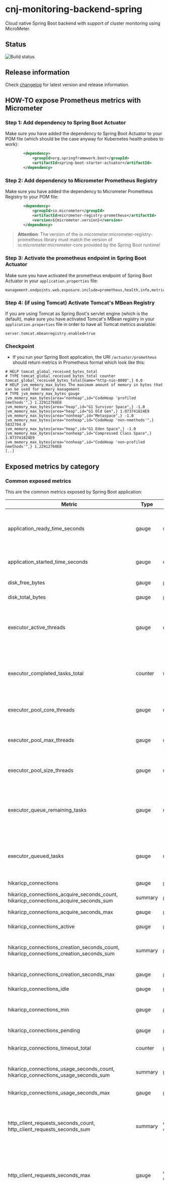 # cnj-monitoring-backend-spring

Cloud native Spring Boot backend with support of cluster monitoring using MicroMeter.

## Status

![Build status](https://drone.cloudtrain.aws.msgoat.eu/api/badges/msgoat/cnj-monitoring-backend-spring/status.svg)

## Release information

Check [changelog](changelog.md) for latest version and release information.

## HOW-TO expose Prometheus metrics with Micrometer

### Step 1: Add dependency to Spring Boot Actuator

Make sure you have added the dependency to Spring Boot Actuator to your POM file 
(which should be the case anyway for Kubernetes health probes to work):
````xml
        <dependency>
            <groupId>org.springframework.boot</groupId>
            <artifactId>spring-boot-starter-actuator</artifactId>
        </dependency>
````

### Step 2: Add dependency to Micrometer Prometheus Registry

Make sure you have added the dependency to Micrometer Prometheus Registry to your POM file:
````xml
        <dependency>
            <groupId>io.micrometer</groupId>
            <artifactId>micrometer-registry-prometheus</artifactId>
            <version>${micrometer.version}</version>
        </dependency>
````

> __Attention__: The version of the io.micrometer:micrometer-registry-prometheus library must match the version of
> io.micrometer:micrometer-core provided by the Spring Boot runtime!

### Step 3: Activate the prometheus endpoint in Spring Boot Actuator

Make sure you have activated the prometheus endpoint of Spring Boot Actuator in your `application.properties` file:
````properties
management.endpoints.web.exposure.include=prometheus,health,info,metric
````

### Step 4: (if using Tomcat) Activate Tomcat's MBean Registry

If you are using Tomcat as Spring Boot's servlet engine (which is the default), 
make sure you have activated Tomcat's MBean registry in your `application.properties` file 
in order to have all Tomcat metrics available:
````properties
server.tomcat.mbeanregistry.enabled=true
````

### Checkpoint

* If you run your Spring Boot application, the URI `/actuator/prometheus` should return metrics in Prometheus format
which look like this:
````text
# HELP tomcat_global_received_bytes_total  
# TYPE tomcat_global_received_bytes_total counter
tomcat_global_received_bytes_total{name="http-nio-8080",} 0.0
# HELP jvm_memory_max_bytes The maximum amount of memory in bytes that can be used for memory management
# TYPE jvm_memory_max_bytes gauge
jvm_memory_max_bytes{area="nonheap",id="CodeHeap 'profiled nmethods'",} 1.22912768E8
jvm_memory_max_bytes{area="heap",id="G1 Survivor Space",} -1.0
jvm_memory_max_bytes{area="heap",id="G1 Old Gen",} 1.073741824E9
jvm_memory_max_bytes{area="nonheap",id="Metaspace",} -1.0
jvm_memory_max_bytes{area="nonheap",id="CodeHeap 'non-nmethods'",} 5832704.0
jvm_memory_max_bytes{area="heap",id="G1 Eden Space",} -1.0
jvm_memory_max_bytes{area="nonheap",id="Compressed Class Space",} 1.073741824E9
jvm_memory_max_bytes{area="nonheap",id="CodeHeap 'non-profiled nmethods'",} 1.22912768E8
[..]
````

## Exposed metrics by category

### Common exposed metrics

This are the common metrics exposed by Spring Boot application:

| Metric                                                                                           | Type    | Tags                                      | Source        | Description                                                                                                                                                                      | Samples                                                                                                                                                                                                                                                                                                                                                                                                                                                                                                                                                                                                                                                                                                                                                                                                                                                                                                                                                                                                                                                                                                                                                                                                                                                                                                                                                                                                                                                                                                                                                                                                                                            |
|--------------------------------------------------------------------------------------------------|---------|-------------------------------------------|---------------|----------------------------------------------------------------------------------------------------------------------------------------------------------------------------------|----------------------------------------------------------------------------------------------------------------------------------------------------------------------------------------------------------------------------------------------------------------------------------------------------------------------------------------------------------------------------------------------------------------------------------------------------------------------------------------------------------------------------------------------------------------------------------------------------------------------------------------------------------------------------------------------------------------------------------------------------------------------------------------------------------------------------------------------------------------------------------------------------------------------------------------------------------------------------------------------------------------------------------------------------------------------------------------------------------------------------------------------------------------------------------------------------------------------------------------------------------------------------------------------------------------------------------------------------------------------------------------------------------------------------------------------------------------------------------------------------------------------------------------------------------------------------------------------------------------------------------------------------|
| application_ready_time_seconds                                                                   | gauge   | main_application_class                    | spring        | Time taken (ms) for the application to be ready to service requests                                                                                                              | application_ready_time_seconds{main_application_class="group.msg.at.cloud.cloudtrain.SpringMonitoringApplication",} 9.008                                                                                                                                                                                                                                                                                                                                                                                                                                                                                                                                                                                                                                                                                                                                                                                                                                                                                                                                                                                                                                                                                                                                                                                                                                                                                                                                                                                                                                                                                                                          |
| application_started_time_seconds                                                                 | gauge   | main_application_class                    | spring        | Time taken (ms) to start the application                                                                                                                                         | application_started_time_seconds{main_application_class="group.msg.at.cloud.cloudtrain.SpringMonitoringApplication",} 8.993                                                                                                                                                                                                                                                                                                                                                                                                                                                                                                                                                                                                                                                                                                                                                                                                                                                                                                                                                                                                                                                                                                                                                                                                                                                                                                                                                                                                                                                                                                                        |
| disk_free_bytes                                                                                  | gauge   | path                                      | file system   | Usable space for path                                                                                                                                                            | disk_free_bytes{path="/.",} 9.9944828928E10                                                                                                                                                                                                                                                                                                                                                                                                                                                                                                                                                                                                                                                                                                                                                                                                                                                                                                                                                                                                                                                                                                                                                                                                                                                                                                                                                                                                                                                                                                                                                                                                        |
| disk_total_bytes                                                                                 | gauge   | path                                      | file system   | Total space for path                                                                                                                                                             | disk_total_bytes{path="/.",} 1.07361579008E11                                                                                                                                                                                                                                                                                                                                                                                                                                                                                                                                                                                                                                                                                                                                                                                                                                                                                                                                                                                                                                                                                                                                                                                                                                                                                                                                                                                                                                                                                                                                                                                                      |
| executor_active_threads                                                                          | gauge   | name                                      | jvm           | The approximate number of threads that are actively executing tasks                                                                                                              | executor_active_threads{name="applicationTaskExecutor",} 0.0                                                                                                                                                                                                                                                                                                                                                                                                                                                                                                                                                                                                                                                                                                                                                                                                                                                                                                                                                                                                                                                                                                                                                                                                                                                                                                                                                                                                                                                                                                                                                                                       |
| executor_completed_tasks_total                                                                   | counter | name                                      | jvm           | The approximate total number of tasks that have completed execution                                                                                                              | executor_completed_tasks_total{name="applicationTaskExecutor",} 0.0                                                                                                                                                                                                                                                                                                                                                                                                                                                                                                                                                                                                                                                                                                                                                                                                                                                                                                                                                                                                                                                                                                                                                                                                                                                                                                                                                                                                                                                                                                                                                                                |
| executor_pool_core_threads                                                                       | gauge   | name                                      | jvm           | The core number of threads for the pool                                                                                                                                          | executor_pool_core_threads{name="applicationTaskExecutor",} 8.0                                                                                                                                                                                                                                                                                                                                                                                                                                                                                                                                                                                                                                                                                                                                                                                                                                                                                                                                                                                                                                                                                                                                                                                                                                                                                                                                                                                                                                                                                                                                                                                    |
| executor_pool_max_threads                                                                        | gauge   | name                                      | jvm           | The maximum allowed number of threads in the pool                                                                                                                                | executor_pool_max_threads{name="applicationTaskExecutor",} 2.147483647E9                                                                                                                                                                                                                                                                                                                                                                                                                                                                                                                                                                                                                                                                                                                                                                                                                                                                                                                                                                                                                                                                                                                                                                                                                                                                                                                                                                                                                                                                                                                                                                           |
| executor_pool_size_threads                                                                       | gauge   | name                                      | jvm           | The current number of threads in the pool                                                                                                                                        | executor_pool_size_threads{name="applicationTaskExecutor",} 0.0                                                                                                                                                                                                                                                                                                                                                                                                                                                                                                                                                                                                                                                                                                                                                                                                                                                                                                                                                                                                                                                                                                                                                                                                                                                                                                                                                                                                                                                                                                                                                                                    |
| executor_queue_remaining_tasks                                                                   | gauge   | name                                      | jvm           | The number of additional elements that this queue can ideally accept without blocking                                                                                            | executor_queue_remaining_tasks{name="applicationTaskExecutor",} 2.147483647E9                                                                                                                                                                                                                                                                                                                                                                                                                                                                                                                                                                                                                                                                                                                                                                                                                                                                                                                                                                                                                                                                                                                                                                                                                                                                                                                                                                                                                                                                                                                                                                      |
| executor_queued_tasks                                                                            | gauge   | name                                      | jvm           | The approximate number of tasks that are queued for execution                                                                                                                    | executor_queued_tasks{name="applicationTaskExecutor",} 0.0                                                                                                                                                                                                                                                                                                                                                                                                                                                                                                                                                                                                                                                                                                                                                                                                                                                                                                                                                                                                                                                                                                                                                                                                                                                                                                                                                                                                                                                                                                                                                                                         |
| hikaricp_connections                                                                             | gauge   | pool                                      | database      | Total connections                                                                                                                                                                | hikaricp_connections{pool="HikariPool-1",} 10.0                                                                                                                                                                                                                                                                                                                                                                                                                                                                                                                                                                                                                                                                                                                                                                                                                                                                                                                                                                                                                                                                                                                                                                                                                                                                                                                                                                                                                                                                                                                                                                                                    |
| hikaricp_connections_acquire_seconds_count, hikaricp_connections_acquire_seconds_sum             | summary | pool                                      | database      | Connection acquire time                                                                                                                                                          | hikaricp_connections_acquire_seconds_count{pool="HikariPool-1",} 11.0; hikaricp_connections_acquire_seconds_sum{pool="HikariPool-1",} 0.002350868                                                                                                                                                                                                                                                                                                                                                                                                                                                                                                                                                                                                                                                                                                                                                                                                                                                                                                                                                                                                                                                                                                                                                                                                                                                                                                                                                                                                                                                                                                  |
| hikaricp_connections_acquire_seconds_max                                                         | gauge   | pool                                      | database      | Connection acquire time                                                                                                                                                          | hikaricp_connections_acquire_seconds_max{pool="HikariPool-1",} 0.0                                                                                                                                                                                                                                                                                                                                                                                                                                                                                                                                                                                                                                                                                                                                                                                                                                                                                                                                                                                                                                                                                                                                                                                                                                                                                                                                                                                                                                                                                                                                                                                 |
| hikaricp_connections_active                                                                      | gauge   | pool                                      | database      | Active connections                                                                                                                                                               | hikaricp_connections_active{pool="HikariPool-1",} 0.0                                                                                                                                                                                                                                                                                                                                                                                                                                                                                                                                                                                                                                                                                                                                                                                                                                                                                                                                                                                                                                                                                                                                                                                                                                                                                                                                                                                                                                                                                                                                                                                              |
| hikaricp_connections_creation_seconds_count, hikaricp_connections_creation_seconds_sum           | summary | pool                                      | database      | Summary about creation times of new connections                                                                                                                                  | hikaricp_connections_creation_seconds_count{pool="HikariPool-1",} 19.0; hikaricp_connections_creation_seconds_sum{pool="HikariPool-1",} 0.091                                                                                                                                                                                                                                                                                                                                                                                                                                                                                                                                                                                                                                                                                                                                                                                                                                                                                                                                                                                                                                                                                                                                                                                                                                                                                                                                                                                                                                                                                                      |
| hikaricp_connections_creation_seconds_max                                                        | gauge   | pool                                      | database      | Connection creation time                                                                                                                                                         | hikaricp_connections_creation_seconds_max{pool="HikariPool-1",} 0.0                                                                                                                                                                                                                                                                                                                                                                                                                                                                                                                                                                                                                                                                                                                                                                                                                                                                                                                                                                                                                                                                                                                                                                                                                                                                                                                                                                                                                                                                                                                                                                                |
| hikaricp_connections_idle                                                                        | gauge   | pool                                      | database      | Idle connections                                                                                                                                                                 | hikaricp_connections_idle{pool="HikariPool-1",} 10.0                                                                                                                                                                                                                                                                                                                                                                                                                                                                                                                                                                                                                                                                                                                                                                                                                                                                                                                                                                                                                                                                                                                                                                                                                                                                                                                                                                                                                                                                                                                                                                                               |
| hikaricp_connections_min                                                                         | gauge   | pool                                      | database      | Configured minimum number of connections                                                                                                                                         | hikaricp_connections_min{pool="HikariPool-1",} 10.0                                                                                                                                                                                                                                                                                                                                                                                                                                                                                                                                                                                                                                                                                                                                                                                                                                                                                                                                                                                                                                                                                                                                                                                                                                                                                                                                                                                                                                                                                                                                                                                                |
| hikaricp_connections_pending                                                                     | gauge   | pool                                      | database      | Pending threads                                                                                                                                                                  | hikaricp_connections_pending{pool="HikariPool-1",} 0.0                                                                                                                                                                                                                                                                                                                                                                                                                                                                                                                                                                                                                                                                                                                                                                                                                                                                                                                                                                                                                                                                                                                                                                                                                                                                                                                                                                                                                                                                                                                                                                                             |
| hikaricp_connections_timeout_total                                                               | counter | pool                                      | database      | Connection timeout total count                                                                                                                                                   | hikaricp_connections_timeout_total{pool="HikariPool-1",} 0.0                                                                                                                                                                                                                                                                                                                                                                                                                                                                                                                                                                                                                                                                                                                                                                                                                                                                                                                                                                                                                                                                                                                                                                                                                                                                                                                                                                                                                                                                                                                                                                                       |
| hikaricp_connections_usage_seconds_count, hikaricp_connections_usage_seconds_sum                 | summary | pool                                      | database      | Summary related to connection usage time                                                                                                                                         | hikaricp_connections_usage_seconds_count{pool="HikariPool-1",} 11.0; hikaricp_connections_usage_seconds_sum{pool="HikariPool-1",} 0.852                                                                                                                                                                                                                                                                                                                                                                                                                                                                                                                                                                                                                                                                                                                                                                                                                                                                                                                                                                                                                                                                                                                                                                                                                                                                                                                                                                                                                                                                                                            |
| hikaricp_connections_usage_seconds_max                                                           | gauge   | pool                                      | database      | Connection usage time                                                                                                                                                            | hikaricp_connections_usage_seconds_max{pool="HikariPool-1",} 0.0                                                                                                                                                                                                                                                                                                                                                                                                                                                                                                                                                                                                                                                                                                                                                                                                                                                                                                                                                                                                                                                                                                                                                                                                                                                                                                                                                                                                                                                                                                                                                                                   |
| http_client_requests_seconds_count, http_client_requests_seconds_sum                             | summary | client_name, method, outcome, status, uri | spring        | Summary related to the duration of RestTemplate operations by client, HTTP method and URI                                                                                        | http_client_requests_seconds_count{client_name="cnj-monitoring-downstream",method="GET",outcome="SUCCESS",status="200",uri="/api/v1/grantedPermissions",} 8.0; http_client_requests_seconds_sum{client_name="cnj-monitoring-downstream",method="GET",outcome="SUCCESS",status="200",uri="/api/v1/grantedPermissions",} 0.246727928                                                                                                                                                                                                                                                                                                                                                                                                                                                                                                                                                                                                                                                                                                                                                                                                                                                                                                                                                                                                                                                                                                                                                                                                                                                                                                                 |
| http_client_requests_seconds_max                                                                 | gauge   | client_name, method, outcome, status, uri | spring        | Max duration of RestTemplate operations by client, HTTP method and URI                                                                                                           | http_client_requests_seconds_max{client_name="cnj-monitoring-downstream",method="GET",outcome="SUCCESS",status="200",uri="/api/v1/grantedPermissions",} 0.0                                                                                                                                                                                                                                                                                                                                                                                                                                                                                                                                                                                                                                                                                                                                                                                                                                                                                                                                                                                                                                                                                                                                                                                                                                                                                                                                                                                                                                                                                        |
| http_server_requests_seconds_count, http_server_requests_seconds_sum                             | summary | exception, method, outcome, status, uri   | spring        | The summary of the average request processing time by method, status and URI                                                                                                     | http_server_requests_seconds_count{exception="None",method="GET",outcome="SUCCESS",status="200",uri="/api/v1/tasks",} 1.0; http_server_requests_seconds_sum{exception="None",method="GET",outcome="SUCCESS",status="200",uri="/api/v1/tasks",} 0.188715873; http_server_requests_seconds_count{exception="None",method="GET",outcome="SUCCESS",status="200",uri="/actuator/prometheus",} 221.0; http_server_requests_seconds_sum{exception="None",method="GET",outcome="SUCCESS",status="200",uri="/actuator/prometheus",} 0.834736905; http_server_requests_seconds_count{exception="None",method="GET",outcome="SUCCESS",status="200",uri="/actuator/health/\*\*",} 666.0; http_server_requests_seconds_sum{exception="None",method="GET",outcome="SUCCESS",status="200",uri="/actuator/health/**",} 1.358699469; http_server_requests_seconds_count{exception="None",method="POST",outcome="SUCCESS",status="201",uri="/api/v1/tasks",} 3.0; http_server_requests_seconds_sum{exception="None",method="POST",outcome="SUCCESS",status="201",uri="/api/v1/tasks",} 0.771510136; http_server_requests_seconds_count{exception="None",method="DELETE",outcome="SUCCESS",status="204",uri="/api/v1/tasks/{taskId}",} 3.0; http_server_requests_seconds_sum{exception="None",method="DELETE",outcome="SUCCESS",status="204",uri="/api/v1/tasks/{taskId}",} 0.108934774; http_server_requests_seconds_count{exception="None",method="GET",outcome="SUCCESS",status="200",uri="/api/v1/tasks/{taskId}",} 1.0; http_server_requests_seconds_sum{exception="None",method="GET",outcome="SUCCESS",status="200",uri="/api/v1/tasks/{taskId}",} 0.027337209 |
| http_server_requests_seconds_max                                                                 | gauge   | exception, method, outcome, status, uri   | spring        | The maximum request processing time by HTTP method and URI                                                                                                                       | http_server_requests_seconds_max{exception="None",method="GET",outcome="SUCCESS",status="200",uri="/api/v1/tasks",} 0.0; http_server_requests_seconds_max{exception="None",method="GET",outcome="SUCCESS",status="200",uri="/actuator/prometheus",} 0.00357337; http_server_requests_seconds_max{exception="None",method="GET",outcome="SUCCESS",status="200",uri="/actuator/health/**",} 0.00111709; http_server_requests_seconds_max{exception="None",method="POST",outcome="SUCCESS",status="201",uri="/api/v1/tasks",} 0.0; http_server_requests_seconds_max{exception="None",method="DELETE",outcome="SUCCESS",status="204",uri="/api/v1/tasks/{taskId}",} 0.0; http_server_requests_seconds_max{exception="None",method="GET",outcome="SUCCESS",status="200",uri="/api/v1/tasks/{taskId}",} 0.0                                                                                                                                                                                                                                                                                                                                                                                                                                                                                                                                                                                                                                                                                                                                                                                                                                              |
| jdbc_connections_max                                                                             | gauge   | name                                      | spring        | Maximum number of active connections that can be allocated at the same time                                                                                                      | jdbc_connections_max{name="dataSource",} 10.0                                                                                                                                                                                                                                                                                                                                                                                                                                                                                                                                                                                                                                                                                                                                                                                                                                                                                                                                                                                                                                                                                                                                                                                                                                                                                                                                                                                                                                                                                                                                                                                                      |
| jdbc_connections_min                                                                             | gauge   | name                                      | spring        | Minimum number of idle connections in the pool                                                                                                                                   | jdbc_connections_min{name="dataSource",} 10.0                                                                                                                                                                                                                                                                                                                                                                                                                                                                                                                                                                                                                                                                                                                                                                                                                                                                                                                                                                                                                                                                                                                                                                                                                                                                                                                                                                                                                                                                                                                                                                                                      |
| jvm_buffer_memory_used_bytes                                                                     | gauge   | id                                        | jvm           | An estimate of the memory that the Java virtual machine is using for this buffer pool                                                                                            | jvm_buffer_memory_used_bytes{id="mapped",} 0.0                                                                                                                                                                                                                                                                                                                                                                                                                                                                                                                                                                                                                                                                                                                                                                                                                                                                                                                                                                                                                                                                                                                                                                                                                                                                                                                                                                                                                                                                                                                                                                                                     |
| jvm_buffer_total_capacity_bytes                                                                  | gauge   | id                                        | jvm           | An estimate of the total capacity of the buffers in this pool                                                                                                                    | jvm_buffer_total_capacity_bytes{id="mapped",} 0.0; jvm_buffer_total_capacity_bytes{id="direct",} 81920.0                                                                                                                                                                                                                                                                                                                                                                                                                                                                                                                                                                                                                                                                                                                                                                                                                                                                                                                                                                                                                                                                                                                                                                                                                                                                                                                                                                                                                                                                                                                                           |
| jvm_classes_loaded_classes                                                                       | gauge   |                                           | jvm           | The number of classes that are currently loaded in the Java virtual machine                                                                                                      | jvm_classes_loaded_classes 17663.0                                                                                                                                                                                                                                                                                                                                                                                                                                                                                                                                                                                                                                                                                                                                                                                                                                                                                                                                                                                                                                                                                                                                                                                                                                                                                                                                                                                                                                                                                                                                                                                                                 |
| jvm_classes_unloaded_classes_total                                                               | counter |                                           | jvm           | The total number of classes unloaded since the Java virtual machine has started execution                                                                                        | jvm_classes_unloaded_classes_total 0.0                                                                                                                                                                                                                                                                                                                                                                                                                                                                                                                                                                                                                                                                                                                                                                                                                                                                                                                                                                                                                                                                                                                                                                                                                                                                                                                                                                                                                                                                                                                                                                                                             |
| jvm_gc_live_data_size_bytes                                                                      | gauge   |                                           | jvm           | Size of long-lived heap memory pool after reclamation                                                                                                                            | jvm_gc_live_data_size_bytes 6200320.0                                                                                                                                                                                                                                                                                                                                                                                                                                                                                                                                                                                                                                                                                                                                                                                                                                                                                                                                                                                                                                                                                                                                                                                                                                                                                                                                                                                                                                                                                                                                                                                                              |
| jvm_gc_max_data_size_bytes                                                                       | gauge   |                                           | jvm           | Max size of long-lived heap memory pool                                                                                                                                          | jvm_gc_max_data_size_bytes 8.05306368E8                                                                                                                                                                                                                                                                                                                                                                                                                                                                                                                                                                                                                                                                                                                                                                                                                                                                                                                                                                                                                                                                                                                                                                                                                                                                                                                                                                                                                                                                                                                                                                                                            |
| jvm_gc_memory_allocated_bytes_total                                                              | counter |                                           | jvm           | Incremented for an increase in the size of the (young) heap memory pool after one GC to before the next                                                                          | jvm_threads_peak_threads 23.0                                                                                                                                                                                                                                                                                                                                                                                                                                                                                                                                                                                                                                                                                                                                                                                                                                                                                                                                                                                                                                                                                                                                                                                                                                                                                                                                                                                                                                                                                                                                                                                                                      |
| jvm_gc_memory_promoted_bytes_total                                                               | counter |                                           | jvm           | Count of positive increases in the size of the old generation memory pool before GC to after GC                                                                                  | jvm_gc_memory_promoted_bytes_total 1.7916928E7                                                                                                                                                                                                                                                                                                                                                                                                                                                                                                                                                                                                                                                                                                                                                                                                                                                                                                                                                                                                                                                                                                                                                                                                                                                                                                                                                                                                                                                                                                                                                                                                     |
| jvm_gc_overhead_percent                                                                          | gauge   | id                                        | jvm           | An estimate of the number of buffers in the pool                                                                                                                                 | jvm_buffer_count_buffers{id="mapped",} 0.0; jvm_buffer_count_buffers{id="direct",} 10.0                                                                                                                                                                                                                                                                                                                                                                                                                                                                                                                                                                                                                                                                                                                                                                                                                                                                                                                                                                                                                                                                                                                                                                                                                                                                                                                                                                                                                                                                                                                                                            |
| jvm_gc_overhead_percent                                                                          | gauge   |                                           | jvm           | An approximation of the percent of CPU time used by GC activities over the last lookback period or since monitoring began, whichever is shorter, in the range [0..1]             | jvm_gc_overhead_percent 0.0                                                                                                                                                                                                                                                                                                                                                                                                                                                                                                                                                                                                                                                                                                                                                                                                                                                                                                                                                                                                                                                                                                                                                                                                                                                                                                                                                                                                                                                                                                                                                                                                                        |
| jvm_gc_pause_seconds_count, jvm_gc_pause_seconds_sum                                             | summary | action, cause                             | jvm           | Time spent in GC pause                                                                                                                                                           | jvm_gc_pause_seconds_count{action="end of minor GC",cause="G1 Evacuation Pause",} 5.0; jvm_gc_pause_seconds_sum{action="end of minor GC",cause="G1 Evacuation Pause",} 0.353                                                                                                                                                                                                                                                                                                                                                                                                                                                                                                                                                                                                                                                                                                                                                                                                                                                                                                                                                                                                                                                                                                                                                                                                                                                                                                                                                                                                                                                                       |
| jvm_gc_pause_seconds_max                                                                         | gauge   | action, cause                             | jvm           | Time spent in GC pause                                                                                                                                                           | jvm_gc_pause_seconds_max{action="end of minor GC",cause="G1 Evacuation Pause",} 0.0                                                                                                                                                                                                                                                                                                                                                                                                                                                                                                                                                                                                                                                                                                                                                                                                                                                                                                                                                                                                                                                                                                                                                                                                                                                                                                                                                                                                                                                                                                                                                                |
| jvm_memory_max_bytes                                                                             | gauge   | area, id                                  | jvm           | The maximum amount of memory in bytes that can be used for memory management                                                                                                     | jvm_memory_max_bytes{area="nonheap",id="CodeHeap 'profiled nmethods'",} 1.22912768E8; jvm_memory_max_bytes{area="heap",id="G1 Survivor Space",} -1.0; jvm_memory_max_bytes{area="heap",id="G1 Old Gen",} 8.05306368E8; jvm_memory_max_bytes{area="nonheap",id="Metaspace",} -1.0; jvm_memory_max_bytes{area="nonheap",id="CodeHeap 'non-nmethods'",} 5828608.0; jvm_memory_max_bytes{area="heap",id="G1 Eden Space",} -1.0; jvm_memory_max_bytes{area="nonheap",id="Compressed Class Space",} 1.073741824E9; jvm_memory_max_bytes{area="nonheap",id="CodeHeap 'non-profiled nmethods'",} 1.22916864E8                                                                                                                                                                                                                                                                                                                                                                                                                                                                                                                                                                                                                                                                                                                                                                                                                                                                                                                                                                                                                                              |
| jvm_memory_usage_after_gc_percent                                                                | gauge   |                                           | jvm           | The percentage of long-lived heap pool used after the last GC event, in the range [0..1]                                                                                         | jvm_memory_usage_after_gc_percent{area="heap",pool="long-lived",} 0.03125                                                                                                                                                                                                                                                                                                                                                                                                                                                                                                                                                                                                                                                                                                                                                                                                                                                                                                                                                                                                                                                                                                                                                                                                                                                                                                                                                                                                                                                                                                                                                                          |
| jvm_memory_used_bytes                                                                            | gauge   | area, id                                  | jvm           | The amount of memory in bytes that is committed for the Java virtual machine to use                                                                                              | jvm_memory_committed_bytes{area="nonheap",id="CodeHeap 'profiled nmethods'",} 2.5821184E7; jvm_memory_committed_bytes{area="heap",id="G1 Survivor Space",} 1.2582912E7; jvm_memory_committed_bytes{area="heap",id="G1 Old Gen",} 5.24288E8; jvm_memory_committed_bytes{area="nonheap",id="Metaspace",} 1.02105088E8; jvm_memory_committed_bytes{area="nonheap",id="CodeHeap 'non-nmethods'",} 2555904.0; jvm_memory_committed_bytes{area="heap",id="G1 Eden Space",} 2.68435456E8; jvm_memory_committed_bytes{area="nonheap",id="Compressed Class Space",} 1.3500416E7; jvm_memory_committed_bytes{area="nonheap",id="CodeHeap 'non-profiled nmethods'",} 5636096.0                                                                                                                                                                                                                                                                                                                                                                                                                                                                                                                                                                                                                                                                                                                                                                                                                                                                                                                                                                                |
| jvm_threads_daemon_threads                                                                       | gauge   |                                           | jvm           | The current number of live daemon threads                                                                                                                                        | jvm_threads_daemon_threads 17.0                                                                                                                                                                                                                                                                                                                                                                                                                                                                                                                                                                                                                                                                                                                                                                                                                                                                                                                                                                                                                                                                                                                                                                                                                                                                                                                                                                                                                                                                                                                                                                                                                    |
| jvm_threads_live_threads                                                                         | gauge   |                                           | jvm           | The current number of live threads including both daemon and non-daemon threads                                                                                                  | jvm_threads_live_threads 21.0                                                                                                                                                                                                                                                                                                                                                                                                                                                                                                                                                                                                                                                                                                                                                                                                                                                                                                                                                                                                                                                                                                                                                                                                                                                                                                                                                                                                                                                                                                                                                                                                                      |
| jvm_threads_peak_threads                                                                         | gauge   |                                           | jvm           | The peak live thread count since the Java virtual machine started or peak was reset                                                                                              | jvm_threads_peak_threads 23.0                                                                                                                                                                                                                                                                                                                                                                                                                                                                                                                                                                                                                                                                                                                                                                                                                                                                                                                                                                                                                                                                                                                                                                                                                                                                                                                                                                                                                                                                                                                                                                                                                      |
| jvm_threads_states_threads                                                                       | gauge   | state                                     | jvm           | The current number of threads                                                                                                                                                    | jvm_threads_states_threads{state="runnable",} 6.0; jvm_threads_states_threads{state="blocked",} 0.0; jvm_threads_states_threads{state="waiting",} 11.0; jvm_threads_states_threads{state="timed-waiting",} 4.0; jvm_threads_states_threads{state="new",} 0.0; jvm_threads_states_threads{state="terminated",} 0.0                                                                                                                                                                                                                                                                                                                                                                                                                                                                                                                                                                                                                                                                                                                                                                                                                                                                                                                                                                                                                                                                                                                                                                                                                                                                                                                                  |
| logback_events_total                                                                             | counter | level                                     | logging       | Number of events that made it to the logs                                                                                                                                        | logback_events_total{level="warn",} 1.0; logback_events_total{level="debug",} 11.0; logback_events_total{level="error",} 0.0; logback_events_total{level="trace",} 82.0; logback_events_total{level="info",} 56.0                                                                                                                                                                                                                                                                                                                                                                                                                                                                                                                                                                                                                                                                                                                                                                                                                                                                                                                                                                                                                                                                                                                                                                                                                                                                                                                                                                                                                                  |
| process_cpu_usage                                                                                | gauge   |                                           | jvm           | The "recent cpu usage" for the Java Virtual Machine process                                                                                                                      | process_cpu_usage 0.001703758918113087                                                                                                                                                                                                                                                                                                                                                                                                                                                                                                                                                                                                                                                                                                                                                                                                                                                                                                                                                                                                                                                                                                                                                                                                                                                                                                                                                                                                                                                                                                                                                                                                             |
| process_files_max_files                                                                          | gauge   |                                           | jvm           | The maximum file descriptor count                                                                                                                                                | process_files_max_files 1048576.0                                                                                                                                                                                                                                                                                                                                                                                                                                                                                                                                                                                                                                                                                                                                                                                                                                                                                                                                                                                                                                                                                                                                                                                                                                                                                                                                                                                                                                                                                                                                                                                                                  |
| process_files_open_files                                                                         | gauge   |                                           | jvm           | The open file descriptor count                                                                                                                                                   | process_files_open_files 29.0                                                                                                                                                                                                                                                                                                                                                                                                                                                                                                                                                                                                                                                                                                                                                                                                                                                                                                                                                                                                                                                                                                                                                                                                                                                                                                                                                                                                                                                                                                                                                                                                                      |
| process_start_time_seconds                                                                       | gauge   |                                           | jvm           | Start time of the process since unix epoch                                                                                                                                       | process_start_time_seconds 1.656584833373E9                                                                                                                                                                                                                                                                                                                                                                                                                                                                                                                                                                                                                                                                                                                                                                                                                                                                                                                                                                                                                                                                                                                                                                                                                                                                                                                                                                                                                                                                                                                                                                                                        |
| process_uptime_seconds                                                                           | gauge   |                                           | jvm           | The uptime of the Java virtual machine                                                                                                                                           | process_uptime_seconds 3331.358                                                                                                                                                                                                                                                                                                                                                                                                                                                                                                                                                                                                                                                                                                                                                                                                                                                                                                                                                                                                                                                                                                                                                                                                                                                                                                                                                                                                                                                                                                                                                                                                                    |
| spring_data_repository_invocations_seconds_count, spring_data_repository_invocations_seconds_sum | summary | exception, method, repository, state      | spring data   | Summary related to duration of all repository invocations by repository and method                                                                                               | spring_data_repository_invocations_seconds_count{exception="None",method="findAll",repository="TaskRepository",state="SUCCESS",} 1.0; spring_data_repository_invocations_seconds_sum{exception="None",method="findAll",repository="TaskRepository",state="SUCCESS",} 0.164558484; spring_data_repository_invocations_seconds_count{exception="None",method="findById",repository="TaskRepository",state="SUCCESS",} 1.0; spring_data_repository_invocations_seconds_sum{exception="None",method="findById",repository="TaskRepository",state="SUCCESS",} 0.004631039; spring_data_repository_invocations_seconds_count{exception="None",method="deleteById",repository="TaskRepository",state="SUCCESS",} 3.0; spring_data_repository_invocations_seconds_sum{exception="None",method="deleteById",repository="TaskRepository",state="SUCCESS",} 0.035968852; spring_data_repository_invocations_seconds_count{exception="None",method="saveAndFlush",repository="TaskRepository",state="SUCCESS",} 3.0; spring_data_repository_invocations_seconds_sum{exception="None",method="saveAndFlush",repository="TaskRepository",state="SUCCESS",} 0.142293862                                                                                                                                                                                                                                                                                                                                                                                                                                                                                           |
| spring_data_repository_invocations_seconds_max                                                   | gauge   | exception, method, repository, state      | spring data   | Max duration of all repository invocations by repository and method                                                                                                              | spring_data_repository_invocations_seconds_max{exception="None",method="findAll",repository="TaskRepository",state="SUCCESS",} 0.0; spring_data_repository_invocations_seconds_max{exception="None",method="findById",repository="TaskRepository",state="SUCCESS",} 0.0; spring_data_repository_invocations_seconds_max{exception="None",method="deleteById",repository="TaskRepository",state="SUCCESS",} 0.0; spring_data_repository_invocations_seconds_max{exception="None",method="saveAndFlush",repository="TaskRepository",state="SUCCESS",} 0.0                                                                                                                                                                                                                                                                                                                                                                                                                                                                                                                                                                                                                                                                                                                                                                                                                                                                                                                                                                                                                                                                                            |
| system_cpu_count                                                                                 | gauge   |                                           | jvm           | The number of processors available to the Java virtual machine                                                                                                                   | system_cpu_count 1.0                                                                                                                                                                                                                                                                                                                                                                                                                                                                                                                                                                                                                                                                                                                                                                                                                                                                                                                                                                                                                                                                                                                                                                                                                                                                                                                                                                                                                                                                                                                                                                                                                               |
| system_cpu_usage                                                                                 | gauge   |                                           | jvm           | The recent cpu usage of the system the application is running in                                                                                                                 | system_cpu_usage 0.0016058999467575337                                                                                                                                                                                                                                                                                                                                                                                                                                                                                                                                                                                                                                                                                                                                                                                                                                                                                                                                                                                                                                                                                                                                                                                                                                                                                                                                                                                                                                                                                                                                                                                                             |
| system_load_average_1m                                                                           | gauge   |                                           | jvm           | The sum of the number of runnable entities queued to available processors and the number of runnable entities running on the available processors averaged over a period of time | system_load_average_1m 1.42431640625                                                                                                                                                                                                                                                                                                                                                                                                                                                                                                                                                                                                                                                                                                                                                                                                                                                                                                                                                                                                                                                                                                                                                                                                                                                                                                                                                                                                                                                                                                                                                                                                               |

### Tomcat specific exposed metrics

These are the metrics exposed when using Tomcat as a web container:

| Metric                                                                                           | Type    | Tags                                      | Source        | Description                                                                                                                                                                      | Samples                                                                                                                                                                                                                                                                                                                                                                                                                                                                                                                                                                                                                                                                                                                                                                                                                                                                                                                                                                                                                                                                                                                                                                                                                                                                                                                                                                                                                                                                                                                                                                                                                                            |
|--------------------------------------------------------------------------------------------------|---------|-------------------------------------------|---------------|----------------------------------------------------------------------------------------------------------------------------------------------------------------------------------|----------------------------------------------------------------------------------------------------------------------------------------------------------------------------------------------------------------------------------------------------------------------------------------------------------------------------------------------------------------------------------------------------------------------------------------------------------------------------------------------------------------------------------------------------------------------------------------------------------------------------------------------------------------------------------------------------------------------------------------------------------------------------------------------------------------------------------------------------------------------------------------------------------------------------------------------------------------------------------------------------------------------------------------------------------------------------------------------------------------------------------------------------------------------------------------------------------------------------------------------------------------------------------------------------------------------------------------------------------------------------------------------------------------------------------------------------------------------------------------------------------------------------------------------------------------------------------------------------------------------------------------------------|
| tomcat_cache_access_total                                                                        | counter |                                           | web container | The total number of cache accesses                                                                                                                                               | tomcat_cache_access_total 0.0                                                                                                                                                                                                                                                                                                                                                                                                                                                                                                                                                                                                                                                                                                                                                                                                                                                                                                                                                                                                                                                                                                                                                                                                                                                                                                                                                                                                                                                                                                                                                                                                                      |
| tomcat_cache_hit_total                                                                           | counter |                                           | web container | The total number of cache hits                                                                                                                                                   | tomcat_cache_hit_total 0.0                                                                                                                                                                                                                                                                                                                                                                                                                                                                                                                                                                                                                                                                                                                                                                                                                                                                                                                                                                                                                                                                                                                                                                                                                                                                                                                                                                                                                                                                                                                                                                                                                         |
| tomcat_connections_config_max_connections                                                        | gauge   |                                           | web container | The configured maximum number of HTTP connections                                                                                                                                | tomcat_connections_config_max_connections{name="http-nio-8080",} 8192.0                                                                                                                                                                                                                                                                                                                                                                                                                                                                                                                                                                                                                                                                                                                                                                                                                                                                                                                                                                                                                                                                                                                                                                                                                                                                                                                                                                                                                                                                                                                                                                            |
| tomcat_connections_current_connections                                                           | gauge   | name                                      | web container | Number of currently active HTTP connections by listener                                                                                                                          | tomcat_connections_current_connections{name="http-nio-8080",} 4.0                                                                                                                                                                                                                                                                                                                                                                                                                                                                                                                                                                                                                                                                                                                                                                                                                                                                                                                                                                                                                                                                                                                                                                                                                                                                                                                                                                                                                                                                                                                                                                                  |
| tomcat_connections_keepalive_current_connections                                                 | gauge   | name                                      | web container | The current number of connections kept alive by HTTP listener                                                                                                                    | tomcat_connections_keepalive_current_connections{name="http-nio-8080",} 1.0                                                                                                                                                                                                                                                                                                                                                                                                                                                                                                                                                                                                                                                                                                                                                                                                                                                                                                                                                                                                                                                                                                                                                                                                                                                                                                                                                                                                                                                                                                                                                                        |
| tomcat_global_error_total                                                                        | counter | name                                      | web container | The total number of request processing error of this listener                                                                                                                    | tomcat_global_error_total{name="http-nio-8080",} 0.0                                                                                                                                                                                                                                                                                                                                                                                                                                                                                                                                                                                                                                                                                                                                                                                                                                                                                                                                                                                                                                                                                                                                                                                                                                                                                                                                                                                                                                                                                                                                                                                               |
| tomcat_global_received_bytes_total                                                               | counter | name                                      | web container | The total number of bytes received by the HTTP listener                                                                                                                          | tomcat_global_received_bytes_total{name="http-nio-8080",} 528.0                                                                                                                                                                                                                                                                                                                                                                                                                                                                                                                                                                                                                                                                                                                                                                                                                                                                                                                                                                                                                                                                                                                                                                                                                                                                                                                                                                                                                                                                                                                                                                                    |
| tomcat_global_request_max_seconds                                                                | gauge   | name                                      | web container | The maximum processing time of any HTTP request handled by this listener                                                                                                         | tomcat_global_request_max_seconds{name="http-nio-8080",} 0.709                                                                                                                                                                                                                                                                                                                                                                                                                                                                                                                                                                                                                                                                                                                                                                                                                                                                                                                                                                                                                                                                                                                                                                                                                                                                                                                                                                                                                                                                                                                                                                                     |
| tomcat_global_request_seconds                                                                    | summary | name                                      | web container | Summary related to the duration of any HTTP request by HTTP listener                                                                                                             | tomcat_global_request_seconds_count{name="http-nio-8080",} 895.0; tomcat_global_request_seconds_sum{name="http-nio-8080",} 3.63                                                                                                                                                                                                                                                                                                                                                                                                                                                                                                                                                                                                                                                                                                                                                                                                                                                                                                                                                                                                                                                                                                                                                                                                                                                                                                                                                                                                                                                                                                                    |
| tomcat_global_sent_bytes_total                                                                   | counter | name                                      | web container | Total bytes send by Tomcat                                                                                                                                                       | tomcat_global_sent_bytes_total{name="http-nio-8080",} 5209656.0                                                                                                                                                                                                                                                                                                                                                                                                                                                                                                                                                                                                                                                                                                                                                                                                                                                                                                                                                                                                                                                                                                                                                                                                                                                                                                                                                                                                                                                                                                                                                                                    |
| tomcat_servlet_request_max_seconds                                                               | gauge   | name                                      | web container | Maximum processing time of any HTTP request by servlet                                                                                                                           | tomcat_servlet_request_max_seconds{name="dispatcherServlet",} 0.706                                                                                                                                                                                                                                                                                                                                                                                                                                                                                                                                                                                                                                                                                                                                                                                                                                                                                                                                                                                                                                                                                                                                                                                                                                                                                                                                                                                                                                                                                                                                                                                |
| tomcat_servlet_request_seconds_count, tomcat_servlet_request_seconds_sum                         | summary | name                                      | web container | Summary related to the duration of any HTTP request by servlet                                                                                                                   | tomcat_servlet_request_seconds_count{name="dispatcherServlet",} 896.0; tomcat_servlet_request_seconds_sum{name="dispatcherServlet",} 3.177                                                                                                                                                                                                                                                                                                                                                                                                                                                                                                                                                                                                                                                                                                                                                                                                                                                                                                                                                                                                                                                                                                                                                                                                                                                                                                                                                                                                                                                                                                         |
| tomcat_sessions_active_current_sessions                                                          | counter | name                                      | web container | The total number of errors by servlet                                                                                                                                            | tomcat_servlet_error_total{name="dispatcherServlet",} 0.0                                                                                                                                                                                                                                                                                                                                                                                                                                                                                                                                                                                                                                                                                                                                                                                                                                                                                                                                                                                                                                                                                                                                                                                                                                                                                                                                                                                                                                                                                                                                                                                          |
| tomcat_sessions_active_current_sessions                                                          | gauge   |                                           | web container | Number of currently active HTTP sessions                                                                                                                                         | tomcat_sessions_active_current_sessions 0.0                                                                                                                                                                                                                                                                                                                                                                                                                                                                                                                                                                                                                                                                                                                                                                                                                                                                                                                                                                                                                                                                                                                                                                                                                                                                                                                                                                                                                                                                                                                                                                                                        |
| tomcat_sessions_active_current_sessions                                                          | gauge   |                                           | web container | The current number of active HTTP sessions                                                                                                                                       | tomcat_sessions_active_current_sessions 0.0                                                                                                                                                                                                                                                                                                                                                                                                                                                                                                                                                                                                                                                                                                                                                                                                                                                                                                                                                                                                                                                                                                                                                                                                                                                                                                                                                                                                                                                                                                                                                                                                        |
| tomcat_sessions_active_max_sessions                                                              | gauge   |                                           | web container | The maximum number of active HTTP sessions                                                                                                                                       | tomcat_sessions_active_max_sessions 0.0                                                                                                                                                                                                                                                                                                                                                                                                                                                                                                                                                                                                                                                                                                                                                                                                                                                                                                                                                                                                                                                                                                                                                                                                                                                                                                                                                                                                                                                                                                                                                                                                            |
| tomcat_sessions_alive_max_seconds                                                                | gauge   |                                           | web container | The number of seconds the longest living HTTP session is alive                                                                                                                   | tomcat_sessions_alive_max_seconds 0.0                                                                                                                                                                                                                                                                                                                                                                                                                                                                                                                                                                                                                                                                                                                                                                                                                                                                                                                                                                                                                                                                                                                                                                                                                                                                                                                                                                                                                                                                                                                                                                                                              |
| tomcat_sessions_created_sessions_total                                                           | counter |                                           | web container | The total number of HTTP sessions created so far                                                                                                                                 | tomcat_sessions_created_sessions_total 0.0                                                                                                                                                                                                                                                                                                                                                                                                                                                                                                                                                                                                                                                                                                                                                                                                                                                                                                                                                                                                                                                                                                                                                                                                                                                                                                                                                                                                                                                                                                                                                                                                         |
| tomcat_sessions_expired_sessions_total                                                           | counter |                                           | web container | Total number of expired HTTP sessions                                                                                                                                            | tomcat_sessions_expired_sessions_total 0.0                                                                                                                                                                                                                                                                                                                                                                                                                                                                                                                                                                                                                                                                                                                                                                                                                                                                                                                                                                                                                                                                                                                                                                                                                                                                                                                                                                                                                                                                                                                                                                                                         |
| tomcat_sessions_rejected_sessions_total                                                          | counter |                                           | web container | The total number of rejected HTTP sessions                                                                                                                                       | tomcat_sessions_rejected_sessions_total 0.0                                                                                                                                                                                                                                                                                                                                                                                                                                                                                                                                                                                                                                                                                                                                                                                                                                                                                                                                                                                                                                                                                                                                                                                                                                                                                                                                                                                                                                                                                                                                                                                                        |
| tomcat_threads_busy_threads                                                                      | gauge   | name                                      | web container | The number of currently busy threads of a listener                                                                                                                               | tomcat_threads_busy_threads{name="http-nio-8080",} 1.0                                                                                                                                                                                                                                                                                                                                                                                                                                                                                                                                                                                                                                                                                                                                                                                                                                                                                                                                                                                                                                                                                                                                                                                                                                                                                                                                                                                                                                                                                                                                                                                             |
| tomcat_threads_config_max_threads                                                                | gauge   | name                                      | web container | The configured maximum number of threads in this thread pool                                                                                                                     | tomcat_threads_config_max_threads{name="http-nio-8080",} 200.0                                                                                                                                                                                                                                                                                                                                                                                                                                                                                                                                                                                                                                                                                                                                                                                                                                                                                                                                                                                                                                                                                                                                                                                                                                                                                                                                                                                                                                                                                                                                                                                     |
| tomcat_threads_current_threads                                                                   | gauge   | name                                      | web container | The current number of threads                                                                                                                                                    | tomcat_threads_current_threads{name="http-nio-8080",} 10.0                                                                                                                                                                                                                                                                                                                                                                                                                                                                                                                                                                                                                                                                                                                                                                                                                                                                                                                                                                                                                                                                                                                                                                                                                                                                                                                                                                                                                                                                                                                                                                                         |

### Undertow specific exposed metrics

These are the metrics exposed when using Undertow as a web container:

| Metric | Type | Tags | Source | Description | Samples |
| ------ | ---- | ---- | ------ | ----------- | ------- |
| undertow_request_errors_total | counter | | web container | Total number of error requests | undertow_request_errors_total 0.0 |
| undertow_request_time_max_seconds | gauge | name | web container | The longest request duration in time | undertow_request_time_max_seconds 0.0 |
| undertow_request_time_min_seconds | gauge | name | web container | The shortest request duration in time | undertow_request_time_min_seconds 0.0 |
| undertow_requests_seconds_count, undertow_requests_seconds_sum | summary | | web container | Number of requests and their average processing time | undertow_requests_seconds_count 0.0; undertow_requests_seconds_sum 0.0 |
| undertow_threads_active_count | gauge | name | web container | An estimate of the current number of active (busy) threads | undertow_threads_active_count{name="XNIO-1",} -1.0 |
| undertow_threads_completed_tasks_total | gauge | name | web container | An estimate of the total number of tasks completed by this thread pool | undertow_threads_completed_tasks_total{name="XNIO-1",} -1.0 |
| undertow_threads_core_pool_size | gauge | name | web container | The size below which new threads will always be created if no idle threads are available | undertow_threads_core_pool_size{name="XNIO-1",} 96.0 |
| undertow_threads_current_pool_size | gauge | name | web container | n estimate of the current number of active threads in the pool | undertow_threads_current_pool_size{name="XNIO-1",} 1.0 |
| undertow_threads_current_queue_size | gauge | name | web container | An estimate of the current queue size | undertow_threads_current_queue_size{name="XNIO-1",} 0.0 |
| undertow_threads_keep_alive_time_seconds | gauge | name | web container | The thread keep-alive time in seconds | undertow_threads_keep_alive_time_seconds{name="XNIO-1",} 60.0 |
| undertow_threads_largest_pool_size | gauge | name | web container | An estimate of the peak number of threads that the pool has ever held by thread pool| undertow_threads_largest_pool_size{name="XNIO-1",} -1.0 |
| undertow_threads_largest_queue_size | gauge | name | web container | An estimate of the peak size of the queue | undertow_threads_largest_queue_size{name="XNIO-1",} -1.0 |
| undertow_threads_max_pool_size | gauge | name | web container | The maximum pool size by thread pool | undertow_threads_max_pool_size{name="XNIO-1",} 96.0 |
| undertow_threads_max_queue_size | gauge | name | web container | The maximum queue size for this thread pool | undertow_threads_max_queue_size{name="XNIO-1",} 2.147483647E9 |
| undertow_threads_rejected_tasks_total | gauge | name | web container | An estimate of the total number of tasks ever rejected by this thread pool for any reason | undertow_threads_rejected_tasks_total{name="XNIO-1",} -1.0 |
| undertow_threads_submitted_tasks_total | gauge | name | web container | An estimate of the total number of tasks ever submitted to this thread pool | undertow_threads_submitted_tasks_total{name="XNIO-1",} -1.0 |

### Custom application-specific exposed metrics

This are the custom metrics exposed by this particular Spring Boot application:

| Metric                                                                                   | Type    | Tags                                      | Source        | Description                                                                                                                                                                      | Samples                                                                                                                                                                                                                                                                                                                                                                                                                                                                                                                                                                                                                                                                                                                                                                                                                                                                                                                                                                                                                                                                                                                                                                                                                                                                                                                                                                                                                                                                                                                                                                                                                                            |
|------------------------------------------------------------------------------------------|---------|-------------------------------------------|---------------|----------------------------------------------------------------------------------------------------------------------------------------------------------------------------------|----------------------------------------------------------------------------------------------------------------------------------------------------------------------------------------------------------------------------------------------------------------------------------------------------------------------------------------------------------------------------------------------------------------------------------------------------------------------------------------------------------------------------------------------------------------------------------------------------------------------------------------------------------------------------------------------------------------------------------------------------------------------------------------------------------------------------------------------------------------------------------------------------------------------------------------------------------------------------------------------------------------------------------------------------------------------------------------------------------------------------------------------------------------------------------------------------------------------------------------------------------------------------------------------------------------------------------------------------------------------------------------------------------------------------------------------------------------------------------------------------------------------------------------------------------------------------------------------------------------------------------------------------|
| application_business_operation_seconds_count, application_business_operation_seconds_sum | summary | class, method, exception, operation       | application   | Summary about measured execution time of a particular business operation                                                                                                         | business_operation_seconds_count{class="group.msg.at.cloud.cloudtrain.core.boundary.TaskManagement",exception="none",method="removeTask",operation="task_delete",} 3.0, business_operation_seconds_sum{class="group.msg.at.cloud.cloudtrain.core.boundary.TaskManagement",exception="none",method="removeTask",operation="task_delete",} 0.063401643                                                                                                                                                                                                                                                                                                                                                                                                                                                                                                                                                                                                                                                                                                                                                                                                                                                                                                                                                                                                                                                                                                                                                                                                                                                                                               |
| application_business_operation_seconds_max                                               | gauge   | class, method, exception, operation       | application   | Maximum execution time of a particular business operation                                                                                                                        | business_operation_seconds_max{class="group.msg.at.cloud.cloudtrain.core.boundary.TaskManagement",exception="none",method="removeTask",operation="task_delete",} 0.0                                                                                                                                                                                                                                                                                                                                                                                                                                                                                                                                                                                                                                                                                                                                                                                                                                                                                                                                                                                                                                                                                                                                                                                                                                                                                                                                                                                                                                                                               |
| application_business_operation_total                                                     | counter | class, method, exception, operation       | application   | Total number of invocations of a business operation                                                                                                                              | business_operation_total{class="group.msg.at.cloud.cloudtrain.core.boundary.TaskManagement",exception="none",method="removeTask",operation="task_delete",result="success",} 3.0                                                                                                                                                                                                                                                                                                                                                                                                                                                                                                                                                                                                                                                                                                                                                                                                                                                                                                                                                                                                                                                                                                                                                                                                                                                                                                                                                                                                                                                                    |
